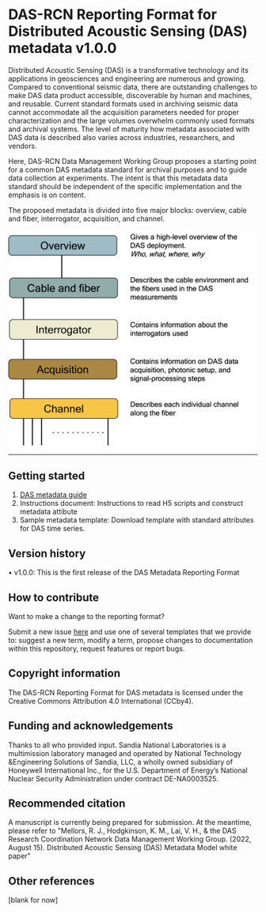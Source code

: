 # DAS-RCN Reporting Format for Distributed Acoustic Sensing (DAS) metadata v1.0.0

Distributed Acoustic Sensing (DAS) is a transformative technology and its applications in geosciences and engineering are numerous and growing. Compared to conventional seismic data, there are outstanding challenges to make DAS data product accessible, discoverable by human and machines, and reusable. Current standard formats used in archiving seismic data cannot accommodate all the acquisition parameters needed for proper characterization and the large volumes overwhelm commonly used formats and archival systems. The level of maturity how metadata associated with DAS data is described also varies across industries, researchers, and vendors. 

Here, DAS-RCN Data Management Working Group proposes a starting point for a common DAS metadata standard for archival purposes and to guide data collection at experiments. The intent is that this metadata data standard should be independent of the specific implementation and the emphasis is on content. 

The proposed metadata is divided into five major blocks: overview, cable and fiber, interrogator, acquisition, and channel.

![DAS metadata structure](./figures/fig_overview_metadata.png?raw=true)

--- 

## Getting started  

1. [DAS metadata guide](https://github.com/vhlai-seis/DAS_metadata/blob/main/guide.md)
2. Instructions document: Instructions to read H5 scripts and construct metadata attibute
3. Sample metadata template: Download template with standard attributes for DAS time series.

## Version history 

• v1.0.0: This is the first release of the DAS Metadata Reporting Format

## How to contribute  

Want to make a change to the reporting format? 

Submit a new issue [here](https://github.com/vhlai-seis/DAS_metadata/blob/main/contribute.md) and use one of several templates that we provide to: suggest a new term, modify a term, propose changes to documentation within this repository, request features or report bugs.  

## Copyright information  

The DAS-RCN Reporting Format for DAS metadata is licensed under the Creative Commons Attribution 4.0 International (CCby4).

## Funding and acknowledgements  

Thanks to all who provided input. Sandia National Laboratories is a multimission laboratory managed and operated by National Technology &Engineering Solutions of Sandia, LLC, a wholly owned subsidiary of Honeywell International Inc., for the U.S. Department of Energy’s National Nuclear Security Administration under contract DE-NA0003525. 

## Recommended citation  

A manuscript is currently being prepared for submission. At the meantime, please refer to "Mellors, R. J., Hodgkinson, K. M., Lai, V. H., & the DAS Research Coordination Network Data Management Working Group. (2022, August 15). Distributed Acoustic Sensing (DAS) Metadata Model white paper"

## Other references    

[blank for now]
